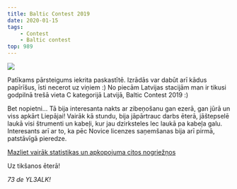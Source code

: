 ```yaml
---
title: Baltic Contest 2019
date: 2020-01-15
tags:
    - Contest
    - Baltic contest
top: 989
---
```


![](/posts/12/1.jpg)

Patīkams pārsteigums iekrita paskastītē. Izrādās var dabūt arī kādus papīrīšus, īsti necerot uz viņiem :) No piecām Latvijas stacijām man ir tikusi godpilnā trešā vieta C kategorijā Latvijā, Baltic Contest 2019 :)

<!-- more -->

Bet nopietni… Tā bija interesanta nakts ar zibeņošanu gan ezerā, gan jūrā un viss apkārt Liepājai! Vairāk kā stundu, bija jāpārtrauc darbs ēterā, jāštepselē laukā visi štrumenti un kabeļi, kur jau dzirksteles lec laukā pa kabeļa galu. Interesants arī ar to, ka pēc Novice licenzes saņemšanas bija arī pirmā, patstāvīgā pieredze. 

[Mazliet vairāk statistikas un apkopojuma citos nogriežņos](http://www.lrsf.lt/wp-content/uploads/2019/12/BC2019-2020web.pdf)

Uz tikšanos ēterā! 

*73 de YL3ALK!*